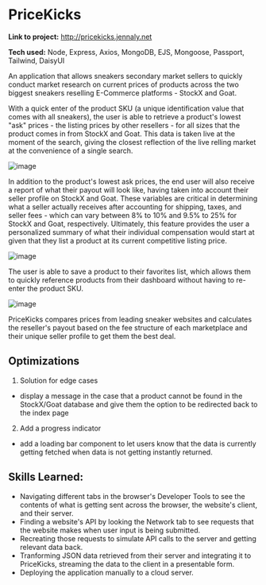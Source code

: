 # PriceKicks 
**Link to project:** http://pricekicks.jennaly.net

**Tech used:** Node, Express, Axios, MongoDB, EJS, Mongoose, Passport, Tailwind, DaisyUI

An application that allows sneakers secondary market sellers to quickly conduct market research on current prices of products across the two biggest sneakers reselling E-Commerce platforms - StockX and Goat. 

With a quick enter of the product SKU (a unique identification value that comes with all sneakers), the user is able to retrieve a product's lowest "ask" prices - the listing prices by other resellers - for all sizes that the product comes in from StockX and Goat. This data is taken live at the moment of the search, giving the closest reflection of the live relling market at the convenience of a single search. 

![image](https://user-images.githubusercontent.com/106183040/197365026-80f96302-e8e5-4202-850c-67731e01b5e0.png)

In addition to the product's lowest ask prices, the end user will also receive a report of what their payout will look like, having taken into account their seller profile on StockX and Goat. These variables are critical in determining what a seller actually receives after accounting for shipping, taxes, and seller fees - which can vary between 8% to 10% and 9.5% to 25% for StockX and Goat, respectively. Ultimately, this feature provides the user a personalized summary of what their individual compensation would start at given that they list a product at its current competitive listing price.

![image](https://user-images.githubusercontent.com/106183040/197365016-69abeb8e-4417-416f-9362-5a4281354c03.png)

The user is able to save a product to their favorites list, which allows them to quickly reference products from their dashboard without having to re-enter the product SKU. 

![image](https://user-images.githubusercontent.com/106183040/197365049-339827eb-8c63-4f29-a1cf-8dd9b107ab54.png)

PriceKicks compares prices from leading sneaker websites and calculates the reseller's payout based on the fee structure of each marketplace and their unique seller profile to get them the best deal.

## Optimizations

1. Solution for edge cases 
- display a message in the case that a product cannot be found in the StockX/Goat database and give them the option to be redirected back to the index page

2. Add a progress indicator
- add a loading bar component to let users know that the data is currently getting fetched when data is not getting instantly returned.

## Skills Learned:
- Navigating different tabs in the browser's Developer Tools to see the contents of what is getting sent across the browser, the website's client, and their server.
- Finding a website's API by looking the Network tab to see requests that the website makes when user input is being submitted.
- Recreating those requests to simulate API calls to the server and getting relevant data back.
- Tranforming JSON data retrieved from their server and integrating it to PriceKicks, streaming the data to the client in a presentable form.
- Deploying the application manually to a cloud server.


